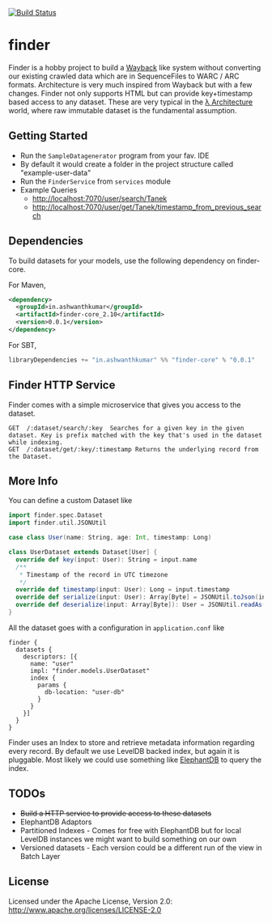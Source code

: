 [![Build Status](https://snap-ci.com/ashwanthkumar/finder/branch/master/build_image)](https://snap-ci.com/ashwanthkumar/finder/branch/master)

# finder
Finder is a hobby project to build a [Wayback](https://github.com/iipc/openwayback/) like system without converting our existing crawled data which are in SequenceFiles to WARC / ARC formats. Architecture is very much inspired from Wayback but with a few changes. Finder not only supports HTML but can provide key+timestamp based access to any dataset. These are very typical in the [λ Architecture](http://lambda-architecture.net/) world, where raw immutable dataset is the fundamental assumption.

## Getting Started
* Run the `SampleDatagenerator` program from your fav. IDE
* By default it would create a folder in the project structure called "example-user-data"
* Run the `FinderService` from `services` module
* Example Queries
  * [http://localhost:7070/user/search/Tanek](http://localhost:7070/user/search/Tanek)
  * [http://localhost:7070/user/get/Tanek/timestamp_from_previous_search](http://localhost:7070/user/get/Tanek/timestamp_from_previous_search)

## Dependencies
To build datasets for your models, use the following dependency on finder-core.

For Maven,
```xml
<dependency>
  <groupId>in.ashwanthkumar</groupId>
  <artifactId>finder-core_2.10</artifactId>
  <version>0.0.1</version>
</dependency>
```

For SBT,
```sbt
libraryDependencies += "in.ashwanthkumar" %% "finder-core" % "0.0.1"
```


## Finder HTTP Service
Finder comes with a simple microservice that gives you access to the dataset.
```
GET  /:dataset/search/:key  Searches for a given key in the given dataset. Key is prefix matched with the key that's used in the dataset while indexing.
GET  /:dataset/get/:key/:timestamp Returns the underlying record from the Dataset.
```

## More Info
You can define a custom Dataset like
```scala
import finder.spec.Dataset
import finder.util.JSONUtil

case class User(name: String, age: Int, timestamp: Long)

class UserDataset extends Dataset[User] {
  override def key(input: User): String = input.name
  /**
   * Timestamp of the record in UTC timezone
   */
  override def timestamp(input: User): Long = input.timestamp
  override def serialize(input: User): Array[Byte] = JSONUtil.toJson(input).getBytes
  override def deserialize(input: Array[Byte]): User = JSONUtil.readAs(classOf[User])(new String(input))
}
```

All the dataset goes with a configuration in `application.conf` like
```hocon
finder {
  datasets {
    descriptors: [{
      name: "user"
      impl: "finder.models.UserDataset"
      index {
        params {
          db-location: "user-db"
        }
      }
    }]
  }
}
```

Finder uses an Index to store and retrieve metadata information regarding every record. By default we use LevelDB backed index, but again it is pluggable. Most likely we could use something like [ElephantDB](https://github.com/nathanmarz/elephantdb) to query the index.


## TODOs
- <s>Build a HTTP service to provide access to these datasets</s>
- ElephantDB Adaptors
- Partitioned Indexes - Comes for free with ElephantDB but for local LevelDB instances we might want to build something on our own
- Versioned datasets - Each version could be a different run of the view in Batch Layer

## License
Licensed under the Apache License, Version 2.0: http://www.apache.org/licenses/LICENSE-2.0
